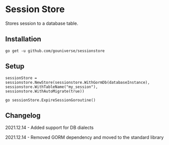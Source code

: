# Session Store

Stores session to a database table.

## Installation
```
go get -u github.com/gouniverse/sessionstore
```

## Setup

```
sessionStore = sessionstore.NewStore(sessionstore.WithGormDb(databaseInstance), sessionstore.WithTableName("my_session"), sessionstore.WithAutoMigrate(true))

go sessionStore.ExpireSessionGoroutine()
```

## Changelog

2021.12.14 - Added support for DB dialects

2021.12.14 - Removed GORM dependency and moved to the standard library